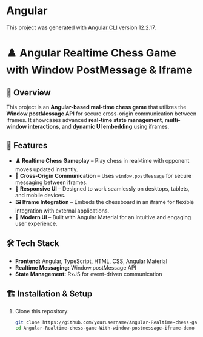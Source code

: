# Angular

This project was generated with [Angular CLI](https://github.com/angular/angular-cli) version 12.2.17.

# ♟️ Angular Realtime Chess Game with Window PostMessage & Iframe

## 🌟 Overview
This project is an **Angular-based real-time chess game** that utilizes the **Window.postMessage API** for secure cross-origin communication between iframes. It showcases advanced **real-time state management**, **multi-window interactions**, and **dynamic UI embedding** using iframes.

## 🚀 Features
- **♟️ Realtime Chess Gameplay** – Play chess in real-time with opponent moves updated instantly.
- **🔄 Cross-Origin Communication** – Uses `window.postMessage` for secure messaging between iframes.
- **📱 Responsive UI** – Designed to work seamlessly on desktops, tablets, and mobile devices.
- **🖼️ Iframe Integration** – Embeds the chessboard in an iframe for flexible integration with external applications.
- **🎨 Modern UI** – Built with Angular Material for an intuitive and engaging user experience.

## 🛠️ Tech Stack
- **Frontend:** Angular, TypeScript, HTML, CSS, Angular Material
- **Realtime Messaging:** Window.postMessage API
- **State Management:** RxJS for event-driven communication

## 🏗️ Installation & Setup
1. Clone this repository:
   ```sh
   git clone https://github.com/yourusername/Angular-Realtime-chess-game-With-window-postmessage-iframe-demo.git
   cd Angular-Realtime-chess-game-With-window-postmessage-iframe-demo
